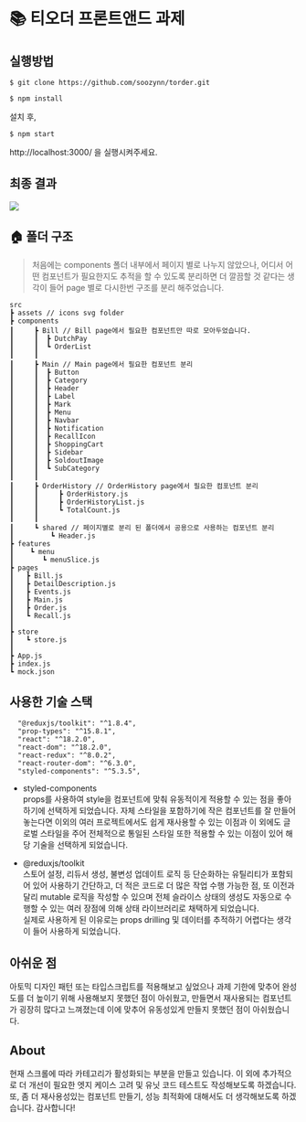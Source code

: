 # 📚 티오더 프론트앤드 과제

## 실행방법

```
$ git clone https://github.com/soozynn/torder.git
```

```
$ npm install
```

설치 후,

```
$ npm start
```

http://localhost:3000/ 을 실행시켜주세요.

## 최종 결과

<img src="./README.asset/result.gif" />

## 🏠 폴더 구조

> 처음에는 components 폴더 내부에서 페이지 별로 나누지 않았으나, 어디서 어떤 컴포넌트가 필요한지도 추적을 할 수 있도록 분리하면 더 깔끔할 것 같다는 생각이 들어 page 별로 다시한번 구조를 분리 해주었습니다.

```
src
┣ assets // icons svg folder
┣ components
┃     ┣ Bill // Bill page에서 필요한 컴포넌트만 따로 모아두었습니다.
┃     ┃  ┣ DutchPay
┃     ┃  ┗ OrderList
┃     ┃
┃     ┣ Main // Main page에서 필요한 컴포넌트 분리
┃     ┃  ┣ Button
┃     ┃  ┣ Category
┃     ┃  ┣ Header
┃     ┃  ┣ Label
┃     ┃  ┣ Mark
┃     ┃  ┣ Menu
┃     ┃  ┣ Navbar
┃     ┃  ┣ Notification
┃     ┃  ┣ RecallIcon
┃     ┃  ┣ ShoppingCart
┃     ┃  ┣ Sidebar
┃     ┃  ┣ SoldoutImage
┃     ┃  ┗ SubCategory
┃     ┃
┃     ┣ OrderHistory // OrderHistory page에서 필요한 컴포넌트 분리
┃     ┃     ┣ OrderHistory.js
┃     ┃     ┣ OrderHistoryList.js
┃     ┃     ┗ TotalCount.js
┃     ┃
┃     ┗ shared // 페이지별로 분리 된 폴더에서 공용으로 사용하는 컴포넌트 분리
┃         ┗ Header.js
┣ features
┃    ┗ menu
┃       ┗ menuSlice.js
┣ pages
┃   ┣ Bill.js
┃   ┣ DetailDescription.js
┃   ┣ Events.js
┃   ┣ Main.js
┃   ┣ Order.js
┃   ┗ Recall.js
┃
┣ store
┃   ┗ store.js
┃
┣ App.js
┣ index.js
┗ mock.json
```

## 사용한 기술 스택

```
  "@reduxjs/toolkit": "^1.8.4",
  "prop-types": "^15.8.1",
  "react": "^18.2.0",
  "react-dom": "^18.2.0",
  "react-redux": "^8.0.2",
  "react-router-dom": "^6.3.0",
  "styled-components": "^5.3.5",
```

- styled-components<br />
  props를 사용하여 style을 컴포넌트에 맞춰 유동적이게 적용할 수 있는 점을 좋아하기에 선택하게 되었습니다. 자체 스타일을 포함하기에 작은 컴포넌트를 잘 만들어 놓는다면 이외의 여러 프로젝트에서도 쉽게 재사용할 수 있는 이점과 이 외에도 글로벌 스타일을 주어 전체적으로 통일된 스타일 또한 적용할 수 있는 이점이 있어 해당 기술을 선택하게 되었습니다.

- @reduxjs/toolkit<br />
  스토어 설정, 리듀서 생성, 불변성 업데이트 로직 등 단순화하는 유틸리티가 포함되어 있어 사용하기 간단하고, 더 적은 코드로 더 많은 작업 수행 가능한 점, 또 이전과 달리 mutable 로직을 작성할 수 있으며 전체 슬라이스 상태의 생성도 자동으로 수행할 수 있는 여러 장점에 의해 상태 라이브러리로 채택하게 되었습니다.
  <br />
  실제로 사용하게 된 이유로는 props drilling 및 데이터를 추적하기 어렵다는 생각이 들어 사용하게 되었습니다.

## 아쉬운 점

아토믹 디자인 패턴 또는 타입스크립트를 적용해보고 싶었으나 과제 기한에 맞추어 완성도를 더 높이기 위해 사용해보지 못했던 점이 아쉬웠고, 만들면서 재사용되는 컴포넌트가 굉장히 많다고 느껴졌는데 이에 맞추어 유동성있게 만들지 못했던 점이 아쉬웠습니다.

## About

현재 스크롤에 따라 카테고리가 활성화되는 부분을 만들고 있습니다. 이 외에
추가적으로 더 개선이 필요한 엣지 케이스 고려 및 유닛 코드 테스트도 작성해보도록 하겠습니다. 또, 좀 더 재사용성있는 컴포넌트 만들기, 성능 최적화에 대해서도 더 생각해보도록 하겠습니다. 감사합니다!
